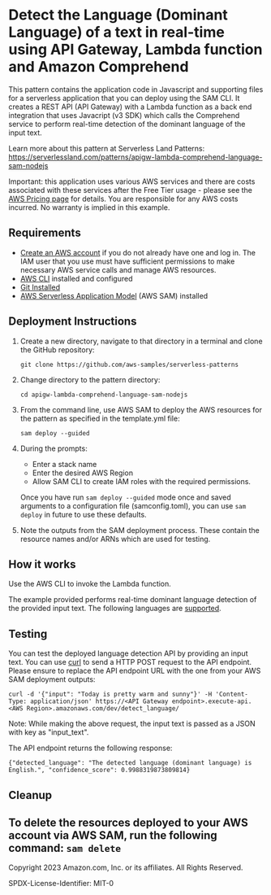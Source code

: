 # Detect the Language (Dominant Language) of a text in real-time using API Gateway, Lambda function and Amazon Comprehend

This pattern contains the application code in Javascript and supporting files for a serverless application that you can deploy using the SAM CLI. It creates a REST API (API Gateway) with a Lambda function as a back end integration that uses Javacript (v3 SDK) which calls the Comprehend service to perform real-time detection of the dominant language of the input text.

Learn more about this pattern at Serverless Land Patterns: https://serverlessland.com/patterns/apigw-lambda-comprehend-language-sam-nodejs

Important: this application uses various AWS services and there are costs associated with these services after the Free Tier usage - please see the [AWS Pricing page](https://aws.amazon.com/pricing/) for details. You are responsible for any AWS costs incurred. No warranty is implied in this example.

## Requirements

* [Create an AWS account](https://portal.aws.amazon.com/gp/aws/developer/registration/index.html) if you do not already have one and log in. The IAM user that you use must have sufficient permissions to make necessary AWS service calls and manage AWS resources.
* [AWS CLI](https://docs.aws.amazon.com/cli/latest/userguide/install-cliv2.html) installed and configured
* [Git Installed](https://git-scm.com/book/en/v2/Getting-Started-Installing-Git)
* [AWS Serverless Application Model](https://docs.aws.amazon.com/serverless-application-model/latest/developerguide/serverless-sam-cli-install.html) (AWS SAM) installed

## Deployment Instructions

1. Create a new directory, navigate to that directory in a terminal and clone the GitHub repository:
    ``` 
    git clone https://github.com/aws-samples/serverless-patterns
    ```
1. Change directory to the pattern directory:
    ```
    cd apigw-lambda-comprehend-language-sam-nodejs
    ```
1. From the command line, use AWS SAM to deploy the AWS resources for the pattern as specified in the template.yml file:
    ```
    sam deploy --guided
    ```
1. During the prompts:
    * Enter a stack name
    * Enter the desired AWS Region
    * Allow SAM CLI to create IAM roles with the required permissions.

    Once you have run `sam deploy --guided` mode once and saved arguments to a configuration file (samconfig.toml), you can use `sam deploy` in future to use these defaults.

1. Note the outputs from the SAM deployment process. These contain the resource names and/or ARNs which are used for testing.

## How it works

Use the AWS CLI to invoke the Lambda function.

The example provided  performs real-time dominant language detection of the provided input text. The following languages are [supported](https://docs.aws.amazon.com/comprehend/latest/dg/supported-languages.html).

## Testing

You can test the deployed language detection API by providing an input text. You can use [curl](https://curl.se/) to send a HTTP POST request to the API endpoint. Please ensure to replace the API endpoint URL with the one from your AWS SAM deployment outputs:

```
curl -d '{"input": "Today is pretty warm and sunny"}' -H 'Content-Type: application/json' https://<API Gateway endpoint>.execute-api.<AWS Region>.amazonaws.com/dev/detect_language/
```
Note: While making the above request, the input text is passed as a JSON with key as "input_text". 

The API endpoint returns the following response:
```
{"detected_language": "The detected language (dominant language) is English.", "confidence_score": 0.9988319873809814}
```

## Cleanup
 
To delete the resources deployed to your AWS account via AWS SAM, run the following command:
    ```
    sam delete
    ```
----
Copyright 2023 Amazon.com, Inc. or its affiliates. All Rights Reserved.

SPDX-License-Identifier: MIT-0
